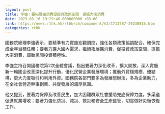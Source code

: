```yaml
---
layout: post
title: 李強：要拓展擴消費促投資政策空間　提振大宗消費
date: 2023-08-16 19:29:46.000000000 +08:00
link: https://news.rthk.hk/rthk/ch/component/k2/1713767-20230816.htm
categories: rthk
---
```


國務院總理李強表示，要精準有力實施宏觀調控，強化各類政策協調配合，確保完成全年目標任務；要著力擴大國內需求，繼續拓展擴消費、促投資政策空間，提振大宗消費，調動民間投資積極性。

李強主持召開國務院第2次全體會議，指出要著力深化改革，擴大開放，深入實施新一輪國企改革深化提升行動，優化民營企業發展環境；推動外貿穩規模、優結構，更大力度吸引和利用外資。國務院各部門要多為發展想辦法，多為企業助力，在全社會營造幹事創業、共促發展的濃厚氛圍。

他又提到，要著力保障及改善民生，加大困難群眾社會援助兜底保障力度，多渠道促進就業增收；要著力強化防災、減災、救災和安全生產監管，切實做好災後恢復工作。
